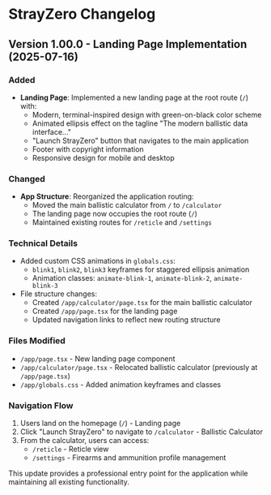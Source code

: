 # StrayZero Changelog

## Version 1.00.0 - Landing Page Implementation (2025-07-16)

### Added
- **Landing Page**: Implemented a new landing page at the root route (`/`) with:
  - Modern, terminal-inspired design with green-on-black color scheme
  - Animated ellipsis effect on the tagline "The modern ballistic data interface..."
  - "Launch StrayZero" button that navigates to the main application
  - Footer with copyright information
  - Responsive design for mobile and desktop

### Changed
- **App Structure**: Reorganized the application routing:
  - Moved the main ballistic calculator from `/` to `/calculator`
  - The landing page now occupies the root route (`/`)
  - Maintained existing routes for `/reticle` and `/settings`

### Technical Details
- Added custom CSS animations in `globals.css`:
  - `blink1`, `blink2`, `blink3` keyframes for staggered ellipsis animation
  - Animation classes: `animate-blink-1`, `animate-blink-2`, `animate-blink-3`
- File structure changes:
  - Created `/app/calculator/page.tsx` for the main ballistic calculator
  - Created `/app/page.tsx` for the landing page
  - Updated navigation links to reflect new routing structure

### Files Modified
- `/app/page.tsx` - New landing page component
- `/app/calculator/page.tsx` - Relocated ballistic calculator (previously at `/app/page.tsx`)
- `/app/globals.css` - Added animation keyframes and classes

### Navigation Flow
1. Users land on the homepage (`/`) - Landing page
2. Click "Launch StrayZero" to navigate to `/calculator` - Ballistic Calculator
3. From the calculator, users can access:
   - `/reticle` - Reticle view
   - `/settings` - Firearms and ammunition profile management

This update provides a professional entry point for the application while maintaining all existing functionality.